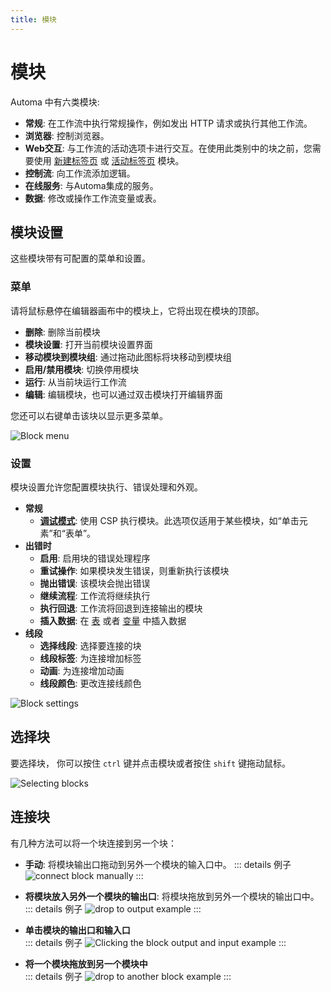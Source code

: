 ```yaml
---
title: 模块
---
```


# 模块
Automa 中有六类模块:
- **常规**: 在工作流中执行常规操作，例如发出 HTTP 请求或执行其他工作流。
- **浏览器**: 控制浏览器。
- **Web交互**: 与工作流的活动选项卡进行交互。在使用此类别中的块之前，您需要使用 [新建标签页](../blocks/new-tab.md) 或 [活动标签页](../blocks/active-tab.md) 模块。
- **控制流**: 向工作流添加逻辑。
- **在线服务**: 与Automa集成的服务。
- **数据**: 修改或操作工作流变量或表。

## 模块设置
这些模块带有可配置的菜单和设置。

### 菜单
请将鼠标悬停在编辑器画布中的模块上，它将出现在模块的顶部。

- **删除**: 删除当前模块
- **模块设置**: 打开当前模块设置界面
- **移动模块到模块组**: 通过拖动此图标将块移动到模块组
- **启用/禁用模块**: 切换停用模块
- **运行**: 从当前块运行工作流
- **编辑**: 编辑模块，也可以通过双击模块打开编辑界面

您还可以右键单击该块以显示更多菜单。

![Block menu](/images/workflow/block-menu_lq1vig.gif)

### 设置
模块设置允许您配置模块执行、错误处理和外观。

- **常规**
  - [**调试模式**](./debug-mode.md): 使用 CSP 执行模块。此选项仅适用于某些模块，如“单击元素”和“表单”。
- **出错时**
  - **启用**: 启用块的错误处理程序
  - **重试操作**: 如果模块发生错误，则重新执行该模块
  - **抛出错误**: 该模块会抛出错误
  - **继续流程**: 工作流将继续执行
  - **执行回退**: 工作流将回退到连接输出的模块
  - **插入数据**: 在 [表](./table.md) 或者 [变量](./variables.md) 中插入数据
- **线段**
  - **选择线段**: 选择要连接的块
  - **线段标签**: 为连接增加标签
  - **动画**: 为连接增加动画
  - **线段颜色**: 更改连接线颜色

![Block settings](/images/workflow/block-settings_ppatjo.gif)

## 选择块
要选择块， 你可以按住 `ctrl` 键并点击模块或者按住 `shift` 键拖动鼠标。

![Selecting blocks](/images/workflow/selecting-blocks_vecdy3.gif)

## 连接块
有几种方法可以将一个块连接到另一个块：

- **手动**: 将模块输出口拖动到另外一个模块的输入口中。
::: details 例子
![connect block manually](/images/workflow/connect-block_advdve.gif)
:::

- **将模块放入另外一个模块的输出口**: 将模块拖放到另外一个模块的输出口中。 
::: details 例子
![drop to output example](/images/workflow/connect-block-ouput_nn5nx7.gif)
:::

- **单击模块的输出口和输入口** <br>
::: details 例子
![Clicking the block output and input example](/images/workflow/connect-block2_slxrpv.gif)
:::

- **将一个模块拖放到另一个模块中** <br>
::: details 例子
![drop to another block example](/images/workflow/drop_in_a_block_zzrtaw.gif)
:::